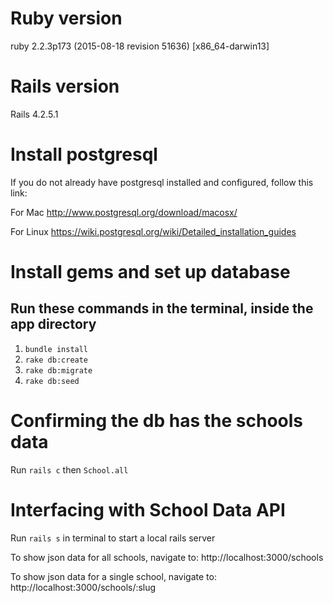 # Ruby version
ruby 2.2.3p173 (2015-08-18 revision 51636) [x86_64-darwin13]

# Rails version
Rails 4.2.5.1

# Install postgresql
If you do not already have postgresql installed and configured, follow this link:

For Mac
http://www.postgresql.org/download/macosx/

For Linux
https://wiki.postgresql.org/wiki/Detailed_installation_guides

# Install gems and set up database
## Run these commands in the terminal, inside the app directory
1. `bundle install`
2. `rake db:create`
3. `rake db:migrate`
4. `rake db:seed`

# Confirming the db has the schools data
Run `rails c` then `School.all`

# Interfacing with School Data API

Run `rails s` in terminal to start a local rails server

To show json data for all schools, navigate to:
http://localhost:3000/schools

To show json data for a single school, navigate to:
http://localhost:3000/schools/:slug

